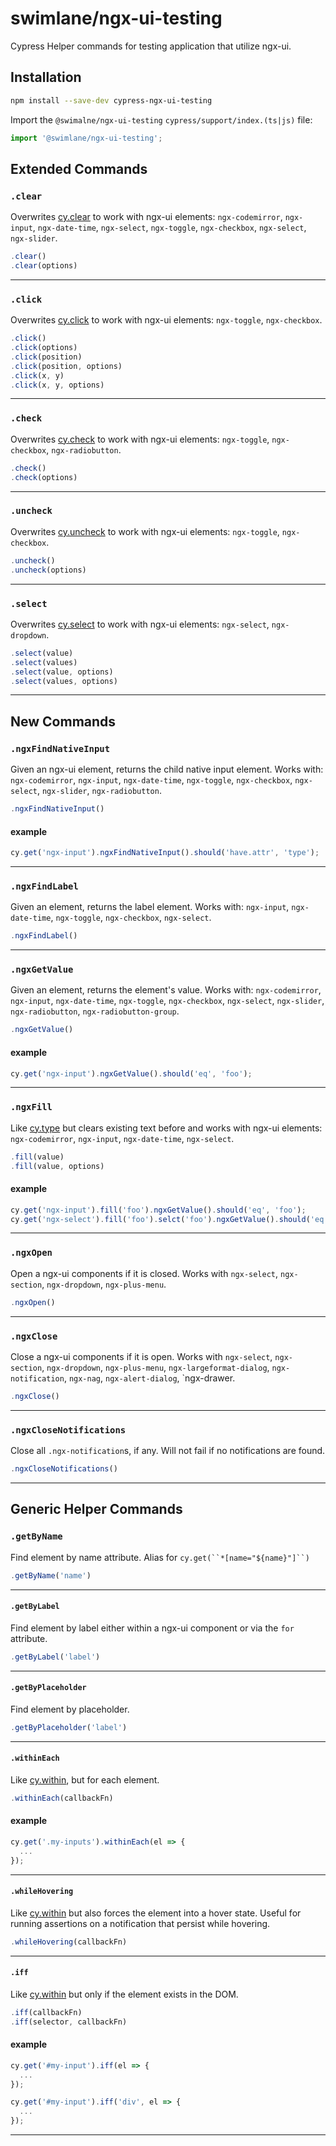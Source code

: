 # swimlane/ngx-ui-testing

Cypress Helper commands for testing application that utilize ngx-ui.

## Installation

```sh
npm install --save-dev cypress-ngx-ui-testing
```

Import the `@swimalne/ngx-ui-testing` `cypress/support/index.(ts|js)` file:

```ts
import '@swimlane/ngx-ui-testing';
```

## Extended Commands

### `.clear`

Overwrites [cy.clear](https://docs.cypress.io/api/commands/clear) to work with ngx-ui elements: `ngx-codemirror`, `ngx-input`, `ngx-date-time`, `ngx-select`, `ngx-toggle`, `ngx-checkbox`, `ngx-select`, `ngx-slider`.

```ts
.clear()
.clear(options)
```

---

### `.click`

Overwrites [cy.click](https://docs.cypress.io/api/commands/click) to work with ngx-ui elements: `ngx-toggle`, `ngx-checkbox`.

```ts
.click()
.click(options)
.click(position)
.click(position, options)
.click(x, y)
.click(x, y, options)
```

---

### `.check`

Overwrites [cy.check](https://docs.cypress.io/api/commands/check) to work with ngx-ui elements: `ngx-toggle`, `ngx-checkbox`, `ngx-radiobutton`.

```ts
.check()
.check(options)
```

---

### `.uncheck`

Overwrites [cy.uncheck](https://docs.cypress.io/api/commands/uncheck) to work with ngx-ui elements: `ngx-toggle`, `ngx-checkbox`.

```ts
.uncheck()
.uncheck(options)
```

---

### `.select`

Overwrites [cy.select](https://docs.cypress.io/api/commands/select) to work with ngx-ui elements: `ngx-select`, `ngx-dropdown`.

```ts
.select(value)
.select(values)
.select(value, options)
.select(values, options)
```

---

## New Commands

### `.ngxFindNativeInput`

Given an ngx-ui element, returns the child native input element. Works with: `ngx-codemirror`, `ngx-input`, `ngx-date-time`, `ngx-toggle`, `ngx-checkbox`, `ngx-select`, `ngx-slider`, `ngx-radiobutton`.

```ts
.ngxFindNativeInput()
```

#### example

```ts
cy.get('ngx-input').ngxFindNativeInput().should('have.attr', 'type');
```

---

### `.ngxFindLabel`

Given an element, returns the label element. Works with: `ngx-input`, `ngx-date-time`, `ngx-toggle`, `ngx-checkbox`, `ngx-select`.

```ts
.ngxFindLabel()
```

---

### `.ngxGetValue`

Given an element, returns the element's value. Works with: `ngx-codemirror`, `ngx-input`, `ngx-date-time`, `ngx-toggle`, `ngx-checkbox`, `ngx-select`, `ngx-slider`, `ngx-radiobutton`, `ngx-radiobutton-group`.

```ts
.ngxGetValue()
```

#### example

```ts
cy.get('ngx-input').ngxGetValue().should('eq', 'foo');
```

---

### `.ngxFill`

Like [cy.type](https://docs.cypress.io/api/commands/type) but clears existing text before and works with ngx-ui elements: `ngx-codemirror`, `ngx-input`, `ngx-date-time`, `ngx-select`.

```ts
.fill(value)
.fill(value, options)
```

#### example

```ts
cy.get('ngx-input').fill('foo').ngxGetValue().should('eq', 'foo');
cy.get('ngx-select').fill('foo').selct('foo').ngxGetValue().should('eq', 'foo');
```

---

### `.ngxOpen`

Open a ngx-ui components if it is closed. Works with `ngx-select`, `ngx-section`, `ngx-dropdown`, `ngx-plus-menu`.

```ts
.ngxOpen()
```

---

### `.ngxClose`

Close a ngx-ui components if it is open. Works with `ngx-select`, `ngx-section`, `ngx-dropdown`, `ngx-plus-menu`, `ngx-largeformat-dialog`, `ngx-notification`, `ngx-nag`, `ngx-alert-dialog`, `ngx-drawer.

```ts
.ngxClose()
```

---

### `.ngxCloseNotifications`

Close all `.ngx-notification`s, if any. Will not fail if no notifications are found.

```ts
.ngxCloseNotifications()
```

---

## Generic Helper Commands

### `.getByName`

Find element by name attribute. Alias for ` cy.get(``*[name="${name}"]``) `

```ts
.getByName('name')
```

---

#### `.getByLabel`

Find element by label either within a ngx-ui component or via the `for` attribute.

```ts
.getByLabel('label')
```

---

#### `.getByPlaceholder`

Find element by placeholder.

```ts
.getByPlaceholder('label')
```

---

#### `.withinEach`

Like [cy.within](https://docs.cypress.io/api/commands/within), but for each element.

```ts
.withinEach(callbackFn)
```

#### example

```ts
cy.get('.my-inputs').withinEach(el => {
  ...
});
```

---

#### `.whileHovering`

Like [cy.within](https://docs.cypress.io/api/commands/within) but also forces the element into a hover state. Useful for running assertions on a notification that persist while hovering.

```ts
.whileHovering(callbackFn)
```

---

#### `.iff`

Like [cy.within](https://docs.cypress.io/api/commands/within) but only if the element exists in the DOM.

```ts
.iff(callbackFn)
.iff(selector, callbackFn)
```

#### example

```ts
cy.get('#my-input').iff(el => {
  ...
});

cy.get('#my-input').iff('div', el => {
  ...
});
```

---
